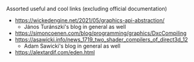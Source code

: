 Assorted useful and cool links (excluding official documentation)

- https://wickedengine.net/2021/05/graphics-api-abstraction/
    - János Turánszki's blog in general as well 
- https://simoncoenen.com/blog/programming/graphics/DxcCompiling
- https://asawicki.info/news_1719_two_shader_compilers_of_direct3d_12
    - Adam Sawicki's blog in general as well
- https://alextardif.com/eden.html